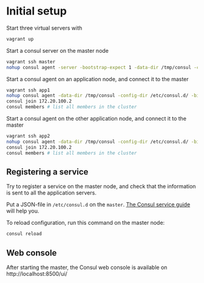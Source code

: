 
Initial setup
=============

Start three virtual servers with

```bash
vagrant up
```

Start a consul server on the master node

```bash
vagrant ssh master
nohup consul agent -server -bootstrap-expect 1 -data-dir /tmp/consul -config-dir /etc/consul.d/ -ui-dir /opt/consul-web/ -bind 172.20.100.2 -client 0.0.0.0 -node master &
```

Start a consul agent on an application node, and connect it to the master

```bash
vagrant ssh app1
nohup consul agent -data-dir /tmp/consul -config-dir /etc/consul.d/ -bind 172.20.100.5 -node app1 &
consul join 172.20.100.2
consul members # list all members in the cluster
```

Start a consul agent on the other application node, and connect it to the master

```bash
vagrant ssh app2
nohup consul agent -data-dir /tmp/consul -config-dir /etc/consul.d/ -bind 172.20.100.6 -node app2 &
consul join 172.20.100.2
consul members # list all members in the cluster
```


Registering a service
---------------------

Try to register a service on the master node, and check that the information is sent to all the application servers.

Put a JSON-file in `/etc/consul.d` on the `master`. [The Consul service guide](https://www.consul.io/intro/getting-started/services.html)
will help you.

To reload configuration, run this command on the master node:

```bash
consul reload
```


Web console
-----------

After starting the master, the Consul web console is available on http://localhost:8500/ui/


